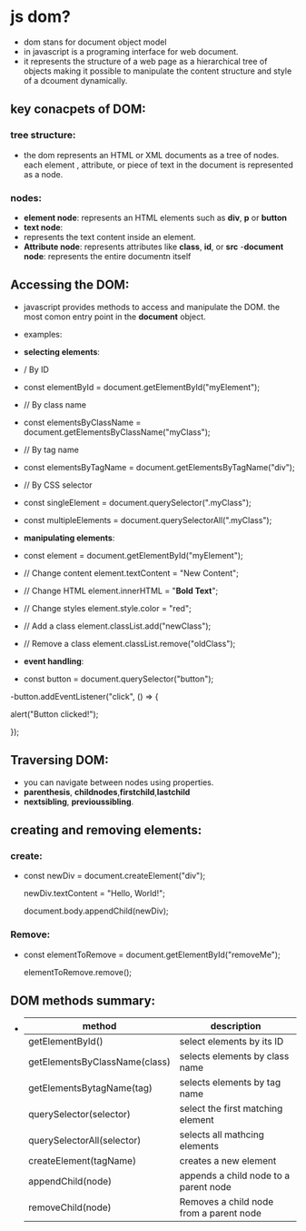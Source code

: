 # js dom?
- dom stans for document object model
- in javascript is a programing interface for web document.
- it represents the structure of a web page as a hierarchical tree of objects making it possible to manipulate the content structure and style of a dcoument dynamically.
## key conacpets of DOM:
### tree structure: 
- the dom represents an HTML or XML documents as a tree of nodes. each element , attribute, or piece of text in the document is represented as a node.
### nodes:
- **element node**: represents an HTML elements such as **div**, **p** or **button**
- **text node**:
- represents the text content inside an element.
- **Attribute node**: represents attributes like **class**, **id**, or **src**
-**document node**: represents the entire documentn itself
## Accessing the DOM:
- javascript provides methods to access and manipulate the DOM. the most comon entry point in the **document** object.
- examples:
- **selecting elements**:
- / By ID
- const elementById = document.getElementById("myElement");

- // By class name
- const elementsByClassName = document.getElementsByClassName("myClass");

- // By tag name
- const elementsByTagName = document.getElementsByTagName("div");

- // By CSS selector
- const singleElement = document.querySelector(".myClass");
- const multipleElements = document.querySelectorAll(".myClass");

- **manipulating elements**:
- const element = document.getElementById("myElement");

- // Change content
element.textContent = "New Content";

- // Change HTML
element.innerHTML = "<b>Bold Text</b>";

- // Change styles
element.style.color = "red";

- // Add a class
element.classList.add("newClass");

- // Remove a class
element.classList.remove("oldClass");

- **event handling**:
- const button = document.querySelector("button");

-button.addEventListener("click", () => {

  alert("Button clicked!");

});

## Traversing DOM:
- you can navigate between nodes using properties.
- **parenthesis**, **childnodes**,**firstchild**,**lastchild**
- **nextsibling**, **previoussibling**.
## creating and removing elements:
### create:
- const newDiv = document.createElement("div");

  newDiv.textContent = "Hello, World!";

  document.body.appendChild(newDiv);
### Remove:
- const elementToRemove = document.getElementById("removeMe");
 
  elementToRemove.remove();

## DOM methods summary:
- |method                    | description             |
  |--------------------------|-------------------------|
  |getElementById()          | select elements by its ID|
  |getElementsByClassName(class)  |selects elements by class name |
  | getElementsBytagName(tag)  |  selects elements by tag name |
  | querySelector(selector)   | select the first matching element|
  |querySelectorAll(selector)  | selects all mathcing elements |
  | createElement(tagName)    | creates a new element|
  |appendChild(node)   |  appends a child node to a parent node |
  |removeChild(node)    |  Removes a child node from a parent node|




